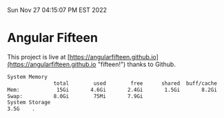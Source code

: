Sun Nov 27 04:15:07 PM EST 2022

# Angular Fifteen


This project is live at [https://angularfifteen.github.io](https://angularfifteen.github.io "fifteen!") thanks to Github.

```bash
System Memory
               total        used        free      shared  buff/cache   available
Mem:            15Gi       4.6Gi       2.4Gi       1.5Gi       8.2Gi       8.8Gi
Swap:          8.0Gi        75Mi       7.9Gi
System Storage
3.5G	.
```
```bash
